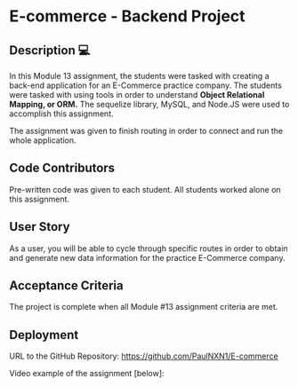 # E-commerce - Backend Project

## Description 💻

In this Module 13 assignment, the students were tasked with creating a back-end application for an E-Commerce practice company.  The students were tasked with using tools in order to understand **Object Relational Mapping, or ORM.**  The sequelize library, MySQL, and Node.JS were used to accomplish this assignment.  

The assignment was given to finish routing in order to connect and run the whole application.  

## Code Contributors
Pre-written code was given to each student.  All students worked alone on this assignment.  


## User Story
As a user, you will be able to cycle through specific routes in order to obtain and generate new data information for the practice E-Commerce company.  


## Acceptance Criteria
The project is complete when all Module #13 assignment criteria are met.



## Deployment

URL to the GitHub Repository: https://github.com/PaulNXN1/E-commerce

Video example of the assignment [below]: